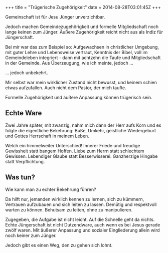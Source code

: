 +++
title = "Trügerische Zugehörigkeit"
date = 2014-08-28T03:01:45Z
+++

Gemeinschaft ist für Jesu Jünger unverzichtbar.

Jedoch machen Gemeindezugehörigkeit und formelle Mitgliedschaft noch lange keinen zum Jünger. Äußere Zugehörigkeit reicht nicht aus als Indiz für Jüngerschaft.

Bei mir war das zum Beispiel so: Aufgewachsen in christlicher Umgebung, mit guter Lehre und Lebensweise vertraut, Kenntnis der Bibel, voll im Gemeindeleben integriert - dann mit achtzehn die Taufe und Mitgliedschaft in der Gemeinde. Aus Überzeugung, wie ich meinte, jedoch ...

... jedoch unbekehrt.

Mir selbst war mein wirklicher Zustand nicht bewusst, und keinem schien etwas aufzufallen. Auch nicht dem Pastor, der mich taufte.

Formelle Zugehörigkeit und äußere Anpassung können trügerisch sein.

## Echte Ware

Zwei Jahre später, mit zwanzig, nahm mich dann der Herr aufs Korn und es folgte die eigentliche Bekehrung: Buße, Umkehr, geistliche Wiedergeburt und Gottes Herrschaft in meinem Leben.

Welch ein himmelweiter Unterschied! Innerer Friede und freudige Gewissheit statt bangem Hoffen. Liebe zum Herrn statt schlechtem Gewissen. Lebendiger Glaube statt Besserwisserei. Ganzherzige Hingabe statt Verpflichtung.

## Was tun?

Wie kann man zu echter Bekehrung führen?

Da hilft nur, jemanden wirklich kennen zu lernen, sich zu kümmern, Vertrauen aufzubauen und sich leiten zu lassen. Demütig und respektvoll warten zu können. Behutsam zu leiten, ohne zu manipulieren.

Zugegeben, die Aufgabe ist nicht leicht. Auf die Schnelle geht da nichts. Echte Jüngerschaft ist nicht Dutzendware, auch wenn es bei Jesus gerade zwölf waren. Mit äußerer Anpassung und sozialer Eingliederung allein wird noch keiner zum Jünger.

Jedoch gibt es einen Weg, den zu gehen sich lohnt.
